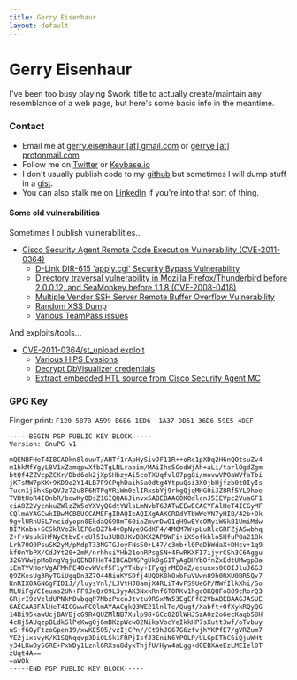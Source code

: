 ```yaml
---
title: Gerry Eisenhaur
layout: default
---
```

# Gerry Eisenhaur
I've been too busy playing $work_title to actually create/maintain any resemblance of a web page, but here's some basic info in the meantime.

### Contact
  * Email me at [gerry.eisenhaur [at] gmail.com](mailto:gerry.eisenhaur@gmail.com) or [gerrye [at] protonmail.com](mailto:gerrye@protonmail.com)
  * Follow me on [Twitter](https://www.twiter.com/gerryeisenhaur) or [Keybase.io](https://keybase.io/gerry)
  * I don't usually publish code to my [github](https://www.github.com/gerry) but sometimes I will dump stuff in a [gist](https://gist.github.com/gerry).
  * You can also stalk me on [LinkedIn](https://www.linkedin.com/in/gerryeisenhaur) if you're into that sort of thing.

#### Some old vulnerabilities
Sometimes I publish vulnerabilities...

* [Cisco Security Agent Remote Code Execution Vulnerability (CVE-2011-0364)](http://cve.mitre.org/cgi-bin/cvename.cgi?name=CVE-2011-0364)
  * [D-Link DIR-615 'apply.cgi' Security Bypass Vulnerability](https://cve.mitre.org/cgi-bin/cvename.cgi?name=CVE-2009-4821)
  * [Directory traversal vulnerability in Mozilla Firefox/Thunderbird before 2.0.0.12, and SeaMonkey before 1.1.8 (CVE-2008-0418)](https://cve.mitre.org/cgi-bin/cvename.cgi?name=CVE-2008-0418)
  * [Multiple Vendor SSH Server Remote Buffer Overflow Vulnerability](https://cve.mitre.org/cgi-bin/cvename.cgi?name=CVE-2006-2407)
  * [Random XSS Dump](https://gist.github.com/gerry/765822)
  * [Various TeamPass issues](https://gist.github.com/gerry/860117891bbaeb161fdc7f66d08622d0)
 
And exploits/tools...

* [CVE-2011-0364/st_upload exploit](https://gist.github.com/gerry/907090)
  * [Various HIPS Evasions](https://gist.github.com/gerry/666941d68230f4634a0b)
  * [Decrypt DbVisualizer credentials](https://gist.github.com/gerry/c4602c23783d894b8d96)
  * [Extract embedded HTL source from Cisco Security Agent MC](https://gist.github.com/gerry/765797)

### GPG Key
Finger print: `F120 587B A599 B6B6 1ED6  1A37 DD61 36D6 59E5 4DEF`

```
-----BEGIN PGP PUBLIC KEY BLOCK-----
Version: GnuPG v1

mQENBFHeT4IBCADkn8louwT/AHTf1rApHySivJF11R++oRc1pXDq2H6nQOtsuZv4
m1hkMfYgyL8V1xZamqpwXfb2TgLNLraoim/MAiIhs5CodWjAh+aLi/tarlOgdZgm
btQf4ZZVcpZCKr/Dbd6ok2jXpSHbzyAi5coTXUqfvl87pg8i/movwVPOaWVfaTbi
jKTsMW7pKK+9KD9o2Y14LB7F9CPqhDaih5a0dtg4YtpuQsi3X0jbHjfzb0t0IyIs
Tucn1j5hkSpQVJz72u8F6NTPqVRiWm0elIRxsbYj9rkgQjqMHG0iJZ8Rf5YL9hoe
TVHtUoR4IOnbR/bowKy0DsZ1GIQQA6Jinvx5ABEBAAG0K0dlcnJ5IEVpc2VuaGF1
ciA8Z2VycnkuZWlzZW5oYXVyQGdtYWlsLmNvbT6JATwEEwECACYFAlHeT4ICGyMF
CQlmAYAGCwkIBwMCBBUCCAMEFgIDAQIeAQIXgAAKCRDdYTbWWeVN7yHIB/42b+Ok
9gvlURnU5L7ncidyopn8EkdaQG98mT60iaZmvrDwO1qH9wEYcOMyiWGkB1UmiMdw
BI7Knba+GCSkRVo2klEP6oBZ7h4v0pNyeOGdKF4/4M6M7W+pLuRlcGRFZjASwbhq
Z+F+Wsuk5HfNyCtbvE+cUl5Iu3UB8JKvDBKX2AP0WFi+iXSofkhlo5HfuP0a21Bk
Lrh70O0PsuSK2yM/pMdpT33NGTGJoyFNs50+L47/c3mb+l0PqDbWdaX+DHcv+1q9
kfOnYbPX/CdJYt20+2mM/nrhhsiYHb21onRPsgSN+4FwRKXFI7ijyrCSh3C6Aggu
32GYWwjpMo0ngVqjuQENBFHeT4IBCADMGPgUk0gG1TyAgBHYbOfnZxEdtUMwgpBa
iEmTYVHorVgAFMhPE40cvWVcf5F1yYTkby+IFyqjrMEOeZ/esuxxs0COIJluJ6GJ
Q9ZKesUg3RyTGiUgqDn3Z7O44RiuKYSDfj4UQOK8kOxbFuVUwn89h0RXU0BR5Qv7
KnRIX0AGN6gFID1J//luysYnl/LJVtHJ8amjX4RLiT4vFS9Ue6P/MWfIlkXhi/So
MLUiFgVCIeuas2UN+FF9JeQr09L3yyAK3NxkRnf6T0RKv1hgcOKQQFo889cRorQ3
GRjrI9zVzldUPNkMBvbqqP7MbzPxcoJtvtu9RSxMW53EgEFf82VbABEBAAGJASUE
GAECAA8FAlHeT4ICGwwFCQlmAYAACgkQ3WE21lnlTe/Qugf/Xabft+OfXykRQyQG
14Bi95kawUcjBAYBjcG9R4QUZMlNB7Xulp98+GCc82DlWHJSzA0z2o6ecKaqb58H
4cHj5AUqzpBLdkSlPeKwgQj6mBKzpWcw02NiksVocYeIkkHP7sXutt3wf/oTvbuy
uS+f6OyFtzoGpen19/xwKE5O5/vzIjCPn//Ct9hJG67G6zfvjhYKPfE7/gVRZum7
YE2jixsvyK/K1SQNqqvp3DiOLSk1FRPjIsfJ3EniN6YPOLP/ULGpEThC6iQjuWHt
y34LKwOy56RE+PxWDy1Lznl6RXsu8dyxThjfU/Hyw4aLgg+dOEBXAeEzLMEIel8T
zUqt4A==
=aW0k
-----END PGP PUBLIC KEY BLOCK-----
```

